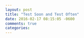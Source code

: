 ```yaml
---
layout: post
title: "Test Soon and Test Often"
date: 2016-02-17 08:15:05 -0600
comments: true
categories: 
---
```

